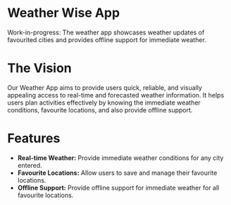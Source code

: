 # Weather Wise App
Work-in-progress: The weather app showcases weather updates of favourited cities and provides offline support for immediate weather.

# The Vision
Our Weather App aims to provide users quick, reliable, and visually appealing access to real-time and forecasted weather information. It helps users plan activities effectively by knowing the immediate weather conditions, favourite locations, and also provide offline support.

# Features
- **Real-time Weather:** Provide immediate weather conditions for any city entered.
- **Favourite Locations:** Allow users to save and manage their favourite locations.
- **Offline Support:** Provide offline support for immediate weather for all favourite locations.